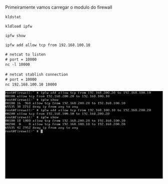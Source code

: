 Primeiramente vamos carregar o modulo do firewall 

```
kldstat
```
```
kldload ipfw
```
```
ipfw show
```

```
ipfw add allow tcp from 192.168.100.10
```

```
# netcat to listen
# port = 10000
nc -l 10000

# netcat stablish connection
# port = 10000
nc 192.168.100.10 10000

```

![](docs/images/both_rules.png)
